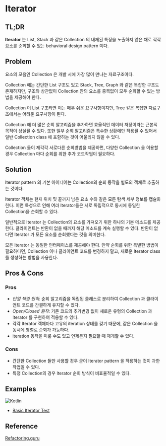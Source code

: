 # Iterator 
## TL;DR
**Iterator** 는 List, Stack 과 같은 Collection 의 내재된 특징을 노출하지 않은 채로 각각 요소를 순회할 수 있는 behavioral design pattern 이다.


## Problem
요소의 모음인 Collection 은 개발 시에 가장 많이 만나는 자료구조이다. 

Collection 에는 간단한 List 구조도 있고 Stack, Tree, Graph 와 같은 복잡한 구조도 존재하지만, 구조와 상관없이 Collection 안의 요소를 중복없이 모두 순회할 수 있는 방법을 제공해야 한다. 

Collection 이 List 구조라면 이는 매우 쉬운 요구사항이지만, Tree 같은 복잡한 자료구조에서는 어려운 요구사항이 된다.

Collection 에 더 많은 순회 알고리즘을 추가하면 효율적인 데이터 저장이라는 근본적 목적이 상실될 수 있다. 또한 일부 순회 알고리즘은 특수한 상황에만 적용될 수 있어서 일반 Collection class 에 포함하는 것이 어울리지 않을 수 있다.

Collection 들이 제각각 서로다른 순회방법을 제공하면, 다양한 Collection 을 이용할 경우 Collection 마다 순회를 위한 추가 코드작업이 필요하다.

## Solution
Iterator pattern 의 기본 아이디어는 Collection의 순회 동작을 별도의 객체로 추출하는 것이다.

Iterator 객체는 현재 위치 및 끝까지 남은 요소 수와 같은 모든 탐색 세부 정보를 캡슐화한다. 이런 특성으로 인해 여러 Iterator들은 서로 독립적으로 동시에 동일한 Collection을 순회할 수 있다.

일반적으로 Iterator 는 Collection의 요소를 가져오기 위한 하나의 기본 메소드를 제공한다. 클라이언트는 반환이 없을 때까지 해당 메소드를 계속 실행할 수 있다. 반환이 없다면 Iterator 가 모든 요소를 순회했다는 것을 의미한다.

모든 Iterator 는 동일한 인터페이스를 제공해야 한다. 만약 순회를 위한 특별한 방법이 필요하다면, Collection 이나 클라이언트 코드를 변경하지 말고, 새로운 Iterator class 를 생성하는 방법을 사용한다.


## Pros & Cons
### Pros
* *단일 책임 원칙*: 순회 알고리즘을 독립된 클래스로 분리하여 Collection 과 클라이언트 코드를 간결하게 유지할 수 있다. 
* *Open/Closed 원칙*: 기존 코드의 추가변경 없이 새로운 유형의 Collection 과 Iterator 를 구현하여 적용할 수 있다.
* 각각 Iterator 객체마다 고유의 iteration 상태를 갖기 때문에, 같은 Collection 을 동시에 병렬로 순회가 가능하다.
* iteration 동작을 미룰 수도 있고 언제든지 필요할 때 재개할 수 있다.
### Cons
* 간단한 Collection 들만 사용할 경우 굳이 Iterator pattern 을 적용하는 것이 과한 작업일 수 있다.
* 특정 Collection의 경우 Iterator 순회 방식이 비효율적일 수 있다.

## Examples

![Kotlin](https://img.shields.io/badge/kotlin-%230095D5.svg?style=for-the-badge&logo=kotlin&logoColor=white)
* [Basic Iterator Test](./examples/kotlin/src/test/kotlin/CartIteratorTests.kt)


## Reference
[Refactoring.guru](https://refactoring.guru/design-patterns/iterator)